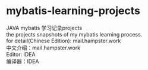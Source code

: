 # mybatis-learning-projects  

JAVA mybatis 学习记录projects  
the projects snapshots of my mybatis learning process.  
for detail(Chinese Edition): mail.hampster.work  
中文介绍：mail.hampster.work  
Editor: IDEA  
编译器：IDEA
